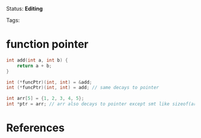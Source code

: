 Status: **Editing**

Tags:

# function pointer

```cpp
int add(int a, int b) {
    return a + b;
}

int (*funcPtr)(int, int) = &add;
int (*funcPtr)(int, int) = add; // same decays to pointer

int arr[5] = {1, 2, 3, 4, 5};
int *ptr = arr; // arr also decays to pointer except smt like sizeof(arr) then type matters, functions dont have types
```




# References